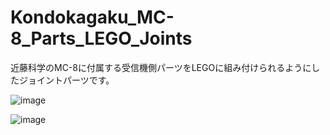# Kondokagaku_MC-8_Parts_LEGO_Joints
近藤科学のMC-8に付属する受信機側パーツをLEGOに組み付けられるようにしたジョイントパーツです。

![image](https://github.com/henjin0/Kondokagaku_MC-8_Parts_LEGO_Joints/assets/6815823/52df25ee-3270-4fc0-a0ef-d7e5bb840ea6)

![image](https://github.com/henjin0/Kondokagaku_MC-8_Parts_LEGO_Joints/assets/6815823/9429373d-260b-4561-a244-2219dcebf03f)
